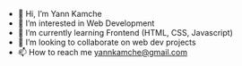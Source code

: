 - 👋 Hi, I’m Yann Kamche
- 👀 I’m interested in Web Development
- 🌱 I’m currently learning Frontend (HTML, CSS, Javascript)
- 💞️ I’m looking to collaborate on web dev projects
- 📫 How to reach me yannkamche@gmail.com

<!---
YannKamche/YannKamche is a ✨ special ✨ repository because its `README.md` (this file) appears on your GitHub profile.
You can click the Preview link to take a look at your changes.
--->
